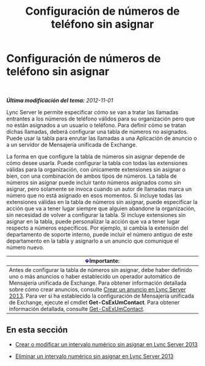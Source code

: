 ﻿---
title: Configuración de números de teléfono sin asignar
TOCTitle: Configuración de números de teléfono sin asignar
ms:assetid: a0650659-dce7-455f-8977-02454bbfa400
ms:mtpsurl: https://technet.microsoft.com/es-es/library/Gg182559(v=OCS.15)
ms:contentKeyID: 48276162
ms.date: 01/07/2017
mtps_version: v=OCS.15
ms.translationtype: HT
---

# Configuración de números de teléfono sin asignar

 

_**Última modificación del tema:** 2012-11-01_

Lync Server le permite especificar cómo se van a tratar las llamadas entrantes a los números de teléfono válidos para su organización pero que no están asignados a un usuario o teléfono. Para definir cómo se tratan dichas llamadas, deberá configurar una tabla de números no asignados. Puede usar la tabla para enrutar las llamadas a una Aplicación de anuncio o a un servidor de Mensajería unificada de Exchange.

La forma en que configure la tabla de números sin asignar depende de cómo desee usarla. Puede configurar la tabla con todas las extensiones válidas para la organización, con únicamente extensiones sin asignar o bien, con una combinación de ambos tipos de números. La tabla de números sin asignar puede incluir tanto números asignados como sin asignar, pero solamente se invoca cuando un autor de llamadas marca un número que no está asignado en esos momentos. Si incluye todas las extensiones válidas en la tabla de números sin asignar, puede especificar la acción que va a tener lugar siempre que alguien abandone la organización, sin necesidad de volver a configurar la tabla. Si incluye extensiones sin asignar en la tabla, puede personalizar la acción que va a tener lugar respecto a números específicos. Por ejemplo, si cambia la extensión del departamento de soporte interno, puede incluir el número antiguo de este departamento en la tabla y asignarlo a un anuncio que comunique el número nuevo.

<table>
<thead>
<tr class="header">
<th><img src="images/Gg425917.important(OCS.15).gif" title="important" alt="important" />Importante:</th>
</tr>
</thead>
<tbody>
<tr class="odd">
<td>Antes de configurar la tabla de números sin asignar, debe haber definido uno o más anuncios o haber establecido un operador automático de Mensajería unificada de Exchange. Para obtener información detallada sobre cómo crear anuncios, consulte <a href="lync-server-2013-create-an-announcement.md">Crear un anuncio en Lync Server 2013</a>. Para ver si ha establecido la configuración de Mensajería unificada de Exchange, ejecute el cmdlet <strong>Get-CsExUmContact</strong>. Para obtener información detallada, consulte <a href="get-csexumcontact.md">Get-CsExUmContact</a>.</td>
</tr>
</tbody>
</table>


## En esta sección

  - [Crear o modificar un intervalo numérico sin asignar en Lync Server 2013](lync-server-2013-create-or-modify-an-unassigned-number-range.md)

  - [Eliminar un intervalo numérico sin asignar en Lync Server 2013](lync-server-2013-delete-an-unassigned-number-range.md)

